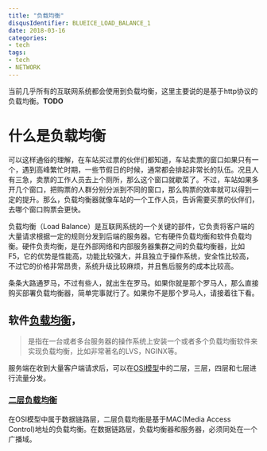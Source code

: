 ```yaml
---
title: "负载均衡"
disqusIdentifier: BLUEICE_LOAD_BALANCE_1
date: 2018-03-16
categories:
- tech
tags:
- tech
- NETWORK
---
```


<!--toc-->
<!--more-->

当前几乎所有的互联网系统都会使用到负载均衡，这里主要说的是基于http协议的负载均衡。**TODO**

# 什么是负载均衡

可以这样通俗的理解，在车站买过票的伙伴们都知道，车站卖票的窗口如果只有一个，遇到高峰繁忙时期，一些节假日的时候，通常都会排起非常长的队伍。况且人有三急，卖票的工作人员去上个厕所，那么这个窗口就歇菜了。不过，车站如果多开几个窗口，把购票的人群分别分派到不同的窗口，那么购票的效率就可以得到一定的提升。那么，负载均衡器就像车站的一个工作人员，告诉需要买票的伙伴们，去哪个窗口购票会更快。

负载均衡（Load Balance）是互联网系统的一个关键的部件，它负责将客户端的大量请求根据一定的规则分发到后端的服务器。它有硬件负载均衡和软件负载均衡。硬件负责均衡，是在外部网络和内部服务器集群之间的负载均衡器，比如F5，它的优势是性能高，功能比较强大，并且独立于操作系统，安全性比较高，不过它的价格非常昂贵，系统升级比较麻烦，并且售后服务的成本比较高。

条条大路通罗马，不过有些人，就出生在罗马。如果你就是那个罗马人，那么直接购买部署负载均衡器，简单完事就行了。如果你不是那个罗马人，请接着往下看。

## 软件[负载均衡](https://baike.baidu.com/item/%E8%B4%9F%E8%BD%BD%E5%9D%87%E8%A1%A1)，

> 是指在一台或者多台服务器的操作系统上安装一个或者多个负载均衡软件来实现负载均衡，比如非常著名的LVS，NGINX等。

服务端在收到大量客户端请求后，可以在[OSI模型](/2018/03/osi%E6%A8%A1%E5%9E%8B/)中的二层，三层，四层和七层进行流量分发。

### [二层负载均衡](http://blueice.io/2018/04/%E8%B4%9F%E8%BD%BD%E5%9D%87%E8%A1%A1---%E5%9F%BA%E4%BA%8Emac/)
在OSI模型中属于数据链路层，二层负载均衡是基于MAC(Media Access Control)地址的负载均衡。在数据链路层，负载均衡器和服务器，必须同处在一个广播域。
